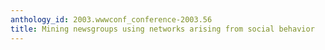 ```yaml
---
anthology_id: 2003.wwwconf_conference-2003.56
title: Mining newsgroups using networks arising from social behavior
---
```

